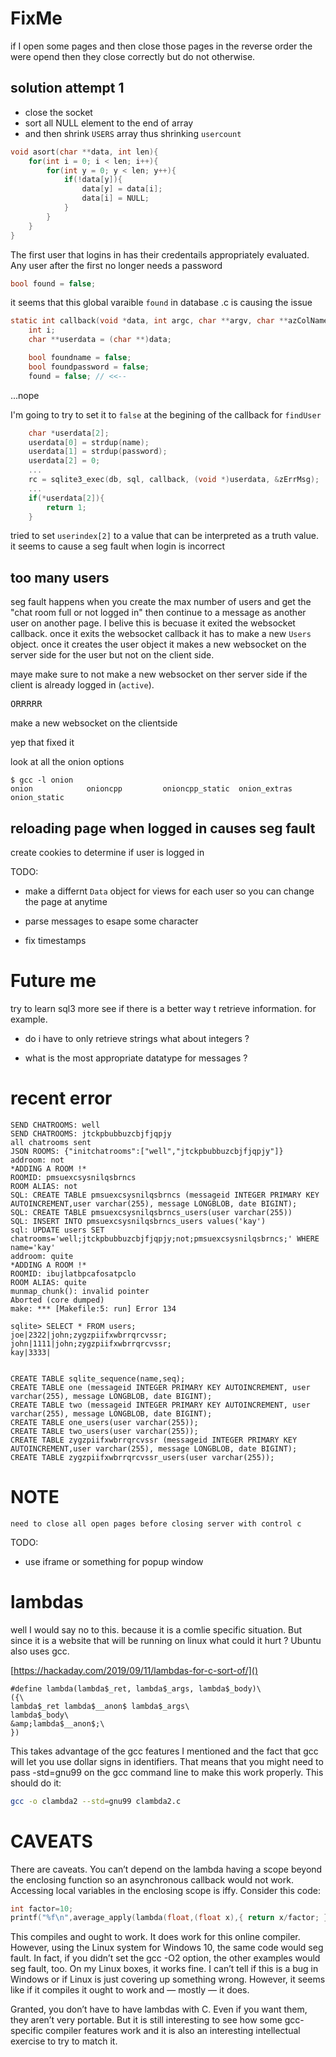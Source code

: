 # FixMe

if I open some pages and then close those pages in the reverse order the were opend then they close
correctly but do not otherwise.

## solution attempt 1
- close the socket
- sort all NULL element to the end of array
- and then shrink `USERS` array thus shrinking `usercount`

```c
void asort(char **data, int len){
	for(int i = 0; i < len; i++){
		for(int y = 0; y < len; y++){
			if(!data[y]){
				data[y] = data[i];
				data[i] = NULL;
			}
		}
	}
}
```
  
  
The first user that logins in has their credentails appropriately evaluated. Any
user after the first no longer needs a password


```c
bool found = false;
```

it seems that this global varaible `found` in database .c is causing the issue

```c
static int callback(void *data, int argc, char **argv, char **azColName){
	int i;
	char **userdata = (char **)data;

	bool foundname = false;
	bool foundpassword = false;
	found = false; // <<--
```

...nope

I'm going to try to set it to `false` at the begining of the callback for
`findUser`

```c
	char *userdata[2];
	userdata[0] = strdup(name);
	userdata[1] = strdup(password);
	userdata[2] = 0;
	...
	rc = sqlite3_exec(db, sql, callback, (void *)userdata, &zErrMsg);
	...
	if(*userdata[2]){
		return 1;
	}
```

tried to set `userindex[2]` to a value that can be interpreted as a truth value.
it seems to cause a seg fault when login is incorrect


## too many users
seg fault happens when you create the max number of users and get the "chat room
full or not logged in" then continue to a message as another user on another
page. I belive this is becuase it exited the websocket callback. once it exits
the websocket callback it has to make a new `Users` object. once it creates the
user object it makes a new websocket on the server side for the user but not on
the client side.

maye make sure to not make a new websocket on ther server side if the client is
already logged in (`active`).

<pre>ORRRRR</pre>

make a new websocket on the clientside

yep that fixed it


look at all the onion options
```
$ gcc -l onion
onion            onioncpp         onioncpp_static  onion_extras     onion_static  

```

## reloading page when logged in causes seg fault
create cookies to determine if user is logged in


TODO:

- make a differnt `Data` object for views for each user
  so you can change the page at anytime

- parse messages to esape some character

- fix timestamps

# Future me

try to learn sql3 more see if there is a better way t retrieve information. for
example. 

- do i have to only retrieve strings 
	what about integers ?

- what is the most appropriate datatype for messages ?


# recent error
```
SEND CHATROOMS: well
SEND CHATROOMS: jtckpbubbuzcbjfjqpjy
all chatrooms sent
JSON ROOMS: {"initchatrooms":["well","jtckpbubbuzcbjfjqpjy"]}
addroom: not
*ADDING A ROOM !*
ROOMID: pmsuexcsysnilqsbrncs
ROOM ALIAS: not
SQL: CREATE TABLE pmsuexcsysnilqsbrncs (messageid INTEGER PRIMARY KEY AUTOINCREMENT,user varchar(255), message LONGBLOB, date BIGINT);
SQL: CREATE TABLE pmsuexcsysnilqsbrncs_users(user varchar(255))
SQL: INSERT INTO pmsuexcsysnilqsbrncs_users values('kay')
sql: UPDATE users SET chatrooms='well;jtckpbubbuzcbjfjqpjy;not;pmsuexcsysnilqsbrncs;' WHERE name='kay'
addroom: quite
*ADDING A ROOM !*
ROOMID: ibujlatbpcafosatpclo
ROOM ALIAS: quite
munmap_chunk(): invalid pointer
Aborted (core dumped)
make: *** [Makefile:5: run] Error 134

```

```
sqlite> SELECT * FROM users;
joe|2322|john;zygzpiifxwbrrqrcvssr;
john|1111|john;zygzpiifxwbrrqrcvssr;
kay|3333|


CREATE TABLE sqlite_sequence(name,seq);
CREATE TABLE one (messageid INTEGER PRIMARY KEY AUTOINCREMENT, user varchar(255), message LONGBLOB, date BIGINT);
CREATE TABLE two (messageid INTEGER PRIMARY KEY AUTOINCREMENT, user varchar(255), message LONGBLOB, date BIGINT);
CREATE TABLE one_users(user varchar(255));
CREATE TABLE two_users(user varchar(255));
CREATE TABLE zygzpiifxwbrrqrcvssr (messageid INTEGER PRIMARY KEY AUTOINCREMENT,user varchar(255), message LONGBLOB, date BIGINT);
CREATE TABLE zygzpiifxwbrrqrcvssr_users(user varchar(255));

```

# NOTE
	need to close all open pages before closing server with control c
	
TODO:
- use iframe or something for popup window




# lambdas

well I would say no to this. because it is a comlie specific situation. But 
since it is a website that will be running on linux what could it hurt ?
Ubuntu also uses gcc.

[https://hackaday.com/2019/09/11/lambdas-for-c-sort-of/]()


```
#define lambda(lambda$_ret, lambda$_args, lambda$_body)\
({\
lambda$_ret lambda$__anon$ lambda$_args\
lambda$_body\
&amp;lambda$__anon$;\
})
```

This takes advantage of the gcc features I mentioned and the fact that gcc 
will let you use dollar signs in identifiers. That means that you might need 
to pass -std=gnu99 on the gcc command line to make this work properly. 
This should do it:

```sh
gcc -o clambda2 --std=gnu99 clambda2.c
```

# CAVEATS

There are caveats. You can’t depend on the lambda having a scope beyond the 
enclosing function so an asynchronous callback would not work. Accessing local
variables in the enclosing scope is iffy. Consider this code:

```c
int factor=10;
printf("%f\n",average_apply(lambda(float,(float x),{ return x/factor; })));
```

This compiles and ought to work. It does work for this online compiler. 
However, using the Linux system for Windows 10, the same code would seg fault. 
In fact, if you didn’t set the gcc -O2 option, the other examples would seg 
fault, too. On my Linux boxes, it works fine. I can’t tell if this is a bug in
Windows or if Linux is just covering up something wrong. However, it seems like
if it compiles it ought to work and — mostly — it does.

Granted, you don’t have to have lambdas with C. Even if you want them, they 
aren’t very portable. But it is still interesting to see how some gcc-specific
compiler features work and it is also an interesting intellectual exercise to 
try to match it.
